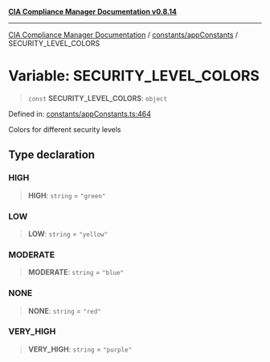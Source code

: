 [**CIA Compliance Manager Documentation v0.8.14**](../../../README.md)

***

[CIA Compliance Manager Documentation](../../../modules.md) / [constants/appConstants](../README.md) / SECURITY\_LEVEL\_COLORS

# Variable: SECURITY\_LEVEL\_COLORS

> `const` **SECURITY\_LEVEL\_COLORS**: `object`

Defined in: [constants/appConstants.ts:464](https://github.com/Hack23/cia-compliance-manager/blob/257dd569f432a46611a1746c832a7e3d29232229/src/constants/appConstants.ts#L464)

Colors for different security levels

## Type declaration

### HIGH

> **HIGH**: `string` = `"green"`

### LOW

> **LOW**: `string` = `"yellow"`

### MODERATE

> **MODERATE**: `string` = `"blue"`

### NONE

> **NONE**: `string` = `"red"`

### VERY\_HIGH

> **VERY\_HIGH**: `string` = `"purple"`
